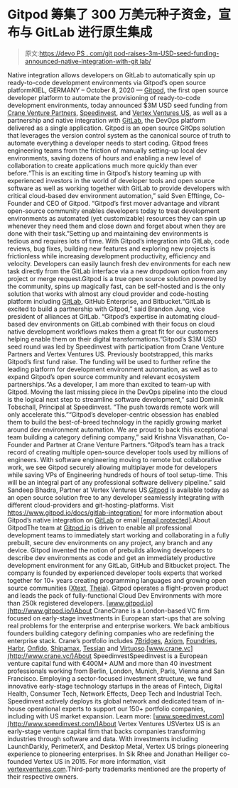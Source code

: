 # Gitpod 筹集了 300 万美元种子资金，宣布与 GitLab 进行原生集成

> 原文:[https://devo PS . com/git pod-raises-3m-USD-seed-funding-announced-native-integration-with-git lab/](https://devops.com/gitpod-raises-3m-usd-seed-funding-announces-native-integration-with-gitlab/)

Native integration allows developers on GitLab to automatically spin up ready-to-code development environments via Gitpod’s open source platformKIEL, GERMANY – October 8, 2020 — [Gitpod](https://www.gitpod.io/), the first open source developer platform to automate the provisioning of ready-to-code development environments, today announced $3M USD seed funding from [Crane Venture Partners](https://crane.vc/), [Speedinvest](https://speedinvest.com/), and [Vertex Ventures US](https://www.vertexventures.com/), as well as a partnership and native integration with [GitLab](https://about.gitlab.com/), the DevOps platform delivered as a single application. Gitpod is an open source GitOps solution that leverages the version control system as the canonical source of truth to automate everything a developer needs to start coding. Gitpod frees engineering teams from the friction of manually setting-up local dev environments, saving dozens of hours and enabling a new level of collaboration to create applications much more quickly than ever before.“This is an exciting time in Gitpod’s history teaming up with experienced investors in the world of developer tools and open source software as well as working together with GitLab to provide developers with critical cloud-based dev environment automation,” said Sven Efftinge, Co-Founder and CEO of Gitpod. “Gitpod’s first mover advantage and vibrant open-source community enables developers today to treat development environments as automated (yet customizable) resources they can spin up whenever they need them and close down and forget about when they are done with their task.”Setting up and maintaining dev environments is tedious and requires lots of time. With Gitpod’s integration into GitLab, code reviews, bug fixes, building new features and exploring new projects is frictionless while increasing development productivity, efficiency and velocity. Developers can easily launch fresh dev environments for each new task directly from the GitLab interface via a new dropdown option from any project or merge request.Gitpod is a true open source solution powered by the community, spins up magically fast, can be self-hosted and is the only solution that works with almost any cloud provider and code-hosting platform including [GitLab](https://about.gitlab.com/), GitHub Enterprise, and Bitbucket.“GitLab is excited to build a partnership with Gitpod,” said Brandon Jung, vice president of alliances at GitLab. “Gitpod’s expertise in automating cloud-based dev environments on GitLab combined with their focus on cloud native development workflows makes them a great fit for our customers helping enable them on their digital transformations.”Gitpod’s $3M USD seed round was led by Speedinvest with participation from Crane Venture Partners and Vertex Ventures US. Previously bootstrapped, this marks Gitpod’s first fund raise. The funding will be used to further refine the leading platform for development environment automation, as well as to expand Gitpod’s open source community and relevant ecosystem partnerships.“As a developer, I am more than excited to team-up with Gitpod. Moving the last missing piece in the DevOps pipeline into the cloud is the logical next step to streamline software development,” said Dominik Tobschall, Principal at Speedinvest. “The push towards remote work will only accelerate this.”“Gitpod’s developer-centric obsession has enabled them to build the best-of-breed technology in the rapidly growing market around dev environment automation. We are proud to back this exceptional team building a category defining company,” said Krishna Visvanathan, Co-Founder and Partner at Crane Venture Partners.“Gitpod’s team has a track record of creating multiple open-source developer tools used by millions of engineers. With software engineering moving to remote but collaborative work, we see Gitpod securely allowing multiplayer mode for developers while saving VPs of Engineering hundreds of hours of tool setup-time. This will be an integral part of any professional software delivery pipeline.” said Sandeep Bhadra, Partner at Vertex Ventures US.[Gitpod](https://www.gitpod.io/) is available today as an open source solution free to any developer seamlessly integrating with different cloud-providers and git-hosting-platforms. Visit [https://www.gitpod.io/docs/<wbr>gitlab-integration/](https://www.gitpod.io/docs/gitlab-integration/) for more information about Gitpod’s native integration on [GitLab](https://about.gitlab.com/) or email [[email protected]](/cdn-cgi/l/email-protection#e4878b8a90858790a4838d90948b80ca8d8b).About GitpodThe team at [Gitpod.io](http://gitpod.io/) is driven to enable all professional development teams to immediately start working and collaborating in a fully prebuilt, secure dev environments on any project, any branch and any device. Gitpod invented the notion of prebuilds allowing developers to describe dev environments as code and get an immediately productive development environment for any GitLab, GitHub and Bitbucket project. The company is founded by experienced developer tools experts that worked together for 10+ years creating programming languages and growing open source communities ([Xtext](https://www.eclipse.org/Xtext/), [Theia](https://theia-ide.org/)). Gitpod operates a flight-proven product and leads the pack of fully-functional Cloud Dev Environments with more than 250k registered developers. [www.gitpod.io](http://www.gitpod.io/)About CraneCrane is a London-based VC firm focused on early-stage investments in European start-ups that are solving real problems for the enterprise and enterprise workers. We back ambitious founders building category defining companies who are redefining the enterprise stack. Crane’s portfolio includes [7Bridges](https://www.the7bridges.com/), [Axiom](https://axiom.co/), [Foundries](https://foundries.io/), [Harbr](https://www.harbrdata.com/), [Onfido](https://onfido.com/), [Shipamax](https://shipamax.com/), [Tessian](https://www.tessian.com/) and [Virtuoso](https://www.virtuoso.qa/).[www.crane.vc](http://www.crane.vc/)About SpeedinvestSpeedinvest is a European venture capital fund with €400M+ AUM and more than 40 investment professionals working from Berlin, London, Munich, Paris, Vienna and San Francisco. Employing a sector-focused investment structure, we fund innovative early-stage technology startups in the areas of Fintech, Digital Health, Consumer Tech, Network Effects, Deep Tech and Industrial Tech. Speedinvest actively deploys its global network and dedicated team of in-house operational experts to support our 150+ portfolio companies, including with US market expansion. Learn more: [www.speedinvest.com](http://www.speedinvest.com/)About Vertex Ventures USVertex US is an early-stage venture capital firm that backs companies transforming industries through software and data. With investments including LaunchDarkly, PerimeterX, and Desktop Metal, Vertex US brings pioneering experience to pioneering enterprises. In Sik Rhee and Jonathan Heiliger co-founded Vertex US in 2015\. For more information, visit [vertexventures.com](https://www.vertexventures.com/).Third-party trademarks mentioned are the property of their respective owners.